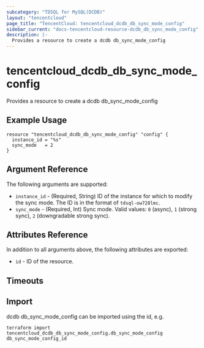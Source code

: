 ```yaml
---
subcategory: "TDSQL for MySQL(DCDB)"
layout: "tencentcloud"
page_title: "TencentCloud: tencentcloud_dcdb_db_sync_mode_config"
sidebar_current: "docs-tencentcloud-resource-dcdb_db_sync_mode_config"
description: |-
  Provides a resource to create a dcdb db_sync_mode_config
---
```


# tencentcloud_dcdb_db_sync_mode_config

Provides a resource to create a dcdb db_sync_mode_config

## Example Usage

```hcl
resource "tencentcloud_dcdb_db_sync_mode_config" "config" {
  instance_id = "%s"
  sync_mode   = 2
}
```

## Argument Reference

The following arguments are supported:

* `instance_id` - (Required, String) ID of the instance for which to modify the sync mode. The ID is in the format of `tdsql-ow728lmc`.
* `sync_mode` - (Required, Int) Sync mode. Valid values: `0` (async), `1` (strong sync), `2` (downgradable strong sync).

## Attributes Reference

In addition to all arguments above, the following attributes are exported:

* `id` - ID of the resource.



## Timeouts

<no value>


## Import

dcdb db_sync_mode_config can be imported using the id, e.g.

```
terraform import tencentcloud_dcdb_db_sync_mode_config.db_sync_mode_config db_sync_mode_config_id
```

